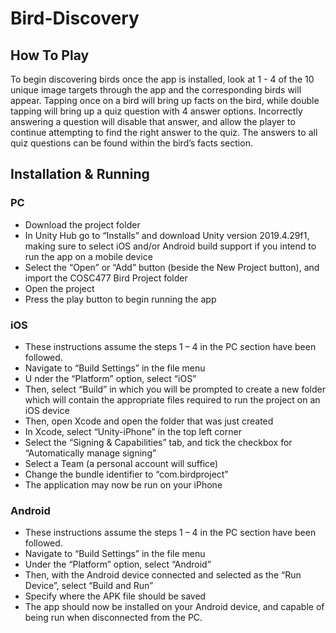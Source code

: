 # Bird-Discovery

## How To Play
To begin discovering birds once the app is installed, look at 1 - 4 of the 10 unique image targets through the app and the corresponding birds will appear. Tapping once on a bird will bring up facts on the bird, while double tapping will bring up a quiz question with 4 answer options. Incorrectly answering a question will disable that answer, and allow the player to continue attempting to find the right answer to the quiz. The answers to all quiz questions can be found within the bird’s facts section.


## Installation & Running
### PC
- Download the project folder
- In Unity Hub go to “Installs” and download Unity version 2019.4.29f1, making sure to select iOS and/or Android build support if you intend to run the app on a mobile device
- Select the “Open” or “Add” button (beside the New Project button), and import the COSC477 Bird Project folder
- Open the project
- Press the play button to begin running the app

### iOS
- These instructions assume the steps 1 – 4 in the PC section have been followed.
- Navigate to “Build Settings” in the file menu
- U nder the “Platform” option, select “iOS”
- Then, select “Build” in which you will be prompted to create a new folder which will contain the appropriate files required to run the project on an iOS device
- Then, open Xcode and open the folder that was just created
- In Xcode, select “Unity-iPhone” in the top left corner
- Select the “Signing & Capabilities” tab, and tick the checkbox for “Automatically manage signing”
- Select a Team (a personal account will suffice)
- Change the bundle identifier to “com.birdproject”
- The application may now be run on your iPhone

### Android
- These instructions assume the steps 1 – 4 in the PC section have been followed.
- Navigate to “Build Settings” in the file menu
- Under the “Platform” option, select “Android”
- Then, with the Android device connected and selected as the “Run Device”, select “Build and Run”
- Specify where the APK file should be saved
- The app should now be installed on your Android device, and capable of being run when disconnected from the PC.
